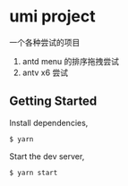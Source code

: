 # umi project

一个各种尝试的项目

1. antd menu 的排序拖拽尝试
2. antv x6 尝试

## Getting Started

Install dependencies,

```bash
$ yarn
```

Start the dev server,

```bash
$ yarn start
```
